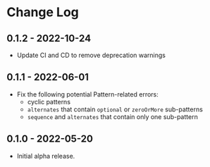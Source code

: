 # Change Log

## 0.1.2 - 2022-10-24
- Update CI and CD to remove deprecation warnings

## 0.1.1 - 2022-06-01
- Fix the following potential Pattern-related errors:
  - cyclic patterns
  - `alternates` that contain `optional` or `zeroOrMore` sub-patterns
  - `sequence` and `alternates` that contain only one sub-pattern

## 0.1.0 - 2022-05-20
- Initial alpha release.
